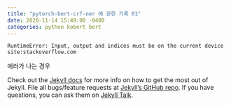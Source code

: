 ```yaml
---
title: "pytorch-bert-crf-ner 에 관한 기록 01"
date: 2020-11-14 15:49:00 -0400
categories: python kobert bert
---
```


    RuntimeError: Input, output and indices must be on the current device site:stackoverflow.com

에러가 나는 경우



Check out the [Jekyll docs][jekyll-docs] for more info on how to get the most out of Jekyll. File all bugs/feature requests at [Jekyll’s GitHub repo][jekyll-gh]. If you have questions, you can ask them on [Jekyll Talk][jekyll-talk].

[jekyll-docs]: https://jekyllrb.com/docs/home
[jekyll-gh]:   https://github.com/jekyll/jekyll
[jekyll-talk]: https://talk.jekyllrb.com/
